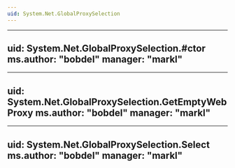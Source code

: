 ```yaml
---
uid: System.Net.GlobalProxySelection
---
```


---
uid: System.Net.GlobalProxySelection.#ctor
ms.author: "bobdel"
manager: "markl"
---

---
uid: System.Net.GlobalProxySelection.GetEmptyWebProxy
ms.author: "bobdel"
manager: "markl"
---

---
uid: System.Net.GlobalProxySelection.Select
ms.author: "bobdel"
manager: "markl"
---
